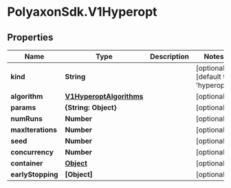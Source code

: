 # PolyaxonSdk.V1Hyperopt

## Properties

Name | Type | Description | Notes
------------ | ------------- | ------------- | -------------
**kind** | **String** |  | [optional] [default to &#39;hyperopt&#39;]
**algorithm** | [**V1HyperoptAlgorithms**](V1HyperoptAlgorithms.md) |  | [optional] 
**params** | **{String: Object}** |  | [optional] 
**numRuns** | **Number** |  | [optional] 
**maxIterations** | **Number** |  | [optional] 
**seed** | **Number** |  | [optional] 
**concurrency** | **Number** |  | [optional] 
**container** | [**Object**](.md) |  | [optional] 
**earlyStopping** | **[Object]** |  | [optional] 


